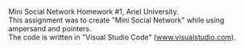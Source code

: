 Mini Social Network
Homework #1, Ariel University.<br />
This assignment was to create "Mini Social Network" while using ampersand and pointers.<br />
The code is written in "Visual Studio Code" (www.visualstudio.com).<br />
